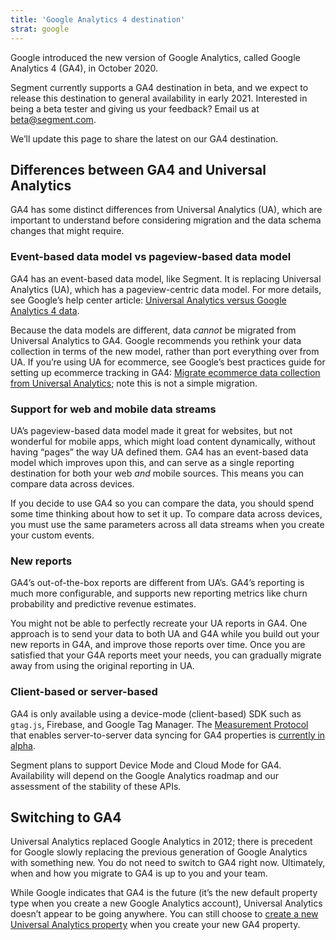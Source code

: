 ```yaml
---
title: 'Google Analytics 4 destination'
strat: google
---
```


Google introduced the new version of Google Analytics, called Google Analytics 4 (GA4), in October 2020.

Segment currently supports a GA4 destination in beta, and we expect to release this destination to general availability in early 2021. Interested in being a beta tester and giving us your feedback? Email us at [beta@segment.com](mailto:beta@segment.com).

We’ll update this page to share the latest on our GA4 destination.


## Differences between GA4 and Universal Analytics

GA4 has some distinct differences from Universal Analytics (UA), which are important to understand before considering migration and the data schema changes that might require.

### Event-based data model vs pageview-based data model

GA4 has an event-based data model, like Segment. It is replacing Universal Analytics (UA), which has a pageview-centric data model. For more details, see Google’s help center article: [Universal Analytics versus Google Analytics 4 data](https://support.google.com/analytics/answer/9964640?hl=en).

Because the data models are different, data *cannot* be migrated from Universal Analytics to GA4. Google recommends you rethink your data collection in terms of the new model, rather than port everything over from UA. If you’re using UA for ecommerce, see Google’s best practices guide for setting up ecommerce tracking in GA4: [Migrate ecommerce data collection from Universal Analytics](https://support.google.com/analytics/answer/10119380?hl=en&ref_topic=10270831); note this is not a simple migration.


### Support for web and mobile data streams

UA’s pageview-based data model made it great for websites, but not wonderful for mobile apps, which might load content dynamically, without having “pages” the way UA defined them. GA4 has an event-based data model which improves upon this, and can serve as a single reporting destination for both your web *and* mobile sources. This means you can compare data across devices.

If you decide to use GA4 so you can compare the data, you should spend some time thinking about how to set it up. To compare data across devices, you must use the same parameters across all data streams when you create your custom events.


### New reports

GA4’s out-of-the-box reports are different from UA’s. GA4’s reporting is much more configurable, and supports new reporting metrics like churn probability and predictive revenue estimates.

You might not be able to perfectly recreate your UA reports in GA4. One approach is to send your data to both UA and G4A while you build out your new reports in G4A, and improve those reports over time. Once you are satisfied that your G4A reports meet your needs, you can gradually migrate away from using the original reporting in UA.


### Client-based or server-based

GA4 is only available using a device-mode (client-based) SDK  such as `gtag.js`, Firebase, and Google Tag Manager. The [Measurement Protocol](https://developers.google.com/analytics/devguides/collection/protocol/ga4/sending-events?client_type=gtag#send_an_event) that enables server-to-server data syncing for GA4 properties is [currently in alpha](https://developers.google.com/analytics/devguides/collection/protocol/ga4/sending-events?client_type=gtag#send_an_event).

Segment plans to support Device Mode and Cloud Mode for GA4. Availability will depend on the Google Analytics roadmap and our assessment of the stability of these APIs.

## Switching to GA4

Universal Analytics replaced Google Analytics in 2012; there is precedent for Google slowly replacing the previous generation of Google Analytics with something new. You do not need to switch to GA4 right now. Ultimately, when and how you migrate to GA4 is up to you and your team.

While Google indicates that GA4 is the future (it’s the new default property type when you create a new Google Analytics account), Universal Analytics doesn’t appear to be going anywhere. You can still choose to [create a new Universal Analytics property](https://support.google.com/analytics/answer/10269537) when you create your new GA4 property.
